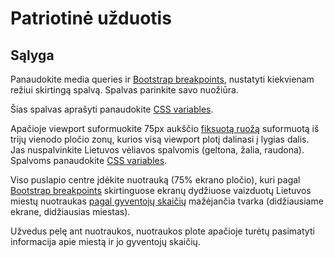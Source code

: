 # Patriotinė užduotis

## Sąlyga

Panaudokite media queries ir [Bootstrap breakpoints](https://getbootstrap.com/docs/5.0/layout/breakpoints/#max-width), nustatyti kiekvienam režiui skirtingą spalvą. Spalvas parinkite savo nuožiūra.

Šias spalvas aprašyti panaudokite [CSS variables](https://developer.mozilla.org/en-US/docs/Web/CSS/Using_CSS_custom_properties).

Apačioje viewport suformuokite 75px aukščio [fiksuotą ruožą](https://developer.mozilla.org/en-US/docs/Web/CSS/position) suformuotą iš trijų vienodo pločio zonų, kurios visą viewport plotį dalinasi į lygias dalis. Jas nuspalvinkite Lietuvos vėliavos spalvomis (geltona, žalia, raudona). Spalvoms panaudokite [CSS variables](https://developer.mozilla.org/en-US/docs/Web/CSS/Using_CSS_custom_properties).

Viso puslapio centre įdėkite nuotrauką (75% ekrano pločio), kuri pagal [Bootstrap breakpoints](https://getbootstrap.com/docs/5.0/layout/breakpoints/#max-width) skirtinguose ekranų dydžiuose vaizduotų Lietuvos miestų nuotraukas [pagal gyventojų skaičių](https://lt.wikipedia.org/wiki/S%C4%85ra%C5%A1as:Lietuvos_miestai_pagal_gyventojus) mažėjančia tvarka (didžiausiame ekrane, didžiausias miestas).

Užvedus pelę ant nuotraukos, nuotraukos plote apačioje turėtų pasimatyti informacija apie miestą ir jo gyventojų skaičių.
